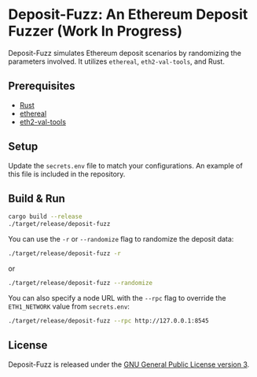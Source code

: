 # Deposit-Fuzz: An Ethereum Deposit Fuzzer (Work In Progress)

Deposit-Fuzz simulates Ethereum deposit scenarios by randomizing the parameters involved. It utilizes `ethereal`, `eth2-val-tools`, and Rust.

## Prerequisites

* [Rust](https://www.rust-lang.org/tools/install)
* [ethereal](https://github.com/wealdtech/ethereal)
* [eth2-val-tools](https://github.com/protolambda/eth2-val-tools)

## Setup

Update the `secrets.env` file to match your configurations. An example of this file is included in the repository.

## Build & Run

```bash
cargo build --release
./target/release/deposit-fuzz
```

You can use the `-r` or `--randomize` flag to randomize the deposit data:

```bash
./target/release/deposit-fuzz -r
```

or

```bash
./target/release/deposit-fuzz --randomize
```

You can also specify a node URL with the `--rpc` flag to override the `ETH1_NETWORK` value from `secrets.env`:

```bash
./target/release/deposit-fuzz --rpc http://127.0.0.1:8545
```

## License

Deposit-Fuzz is released under the [GNU General Public License version 3](https://www.gnu.org/licenses/gpl-3.0.en.html).